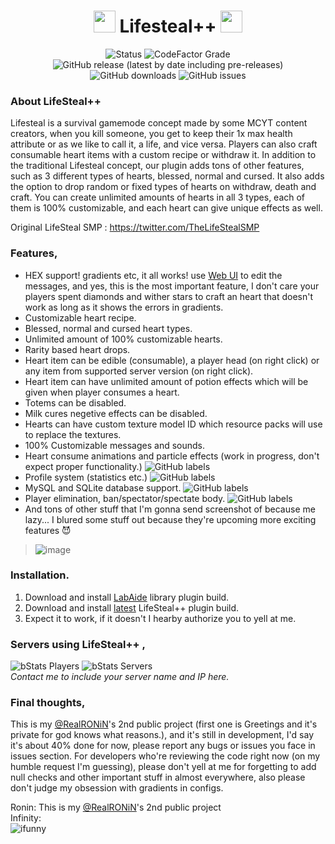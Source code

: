 <h1 align="center"><img height="35" src="https://cdnb.artstation.com/p/assets/images/images/016/235/721/original/christopher-haugen-heart-rotate4.gif"> Lifesteal++ <img height="35" src="https://cdnb.artstation.com/p/assets/images/images/016/235/721/original/christopher-haugen-heart-rotate4.gif"></h1>
<div align="center">

![Status](https://img.shields.io/badge/STATUS-BETA-3a0ca3?style=for-the-badge)
![CodeFactor Grade](https://img.shields.io/codefactor/grade/github/arcadelabs/LifeSteal?style=for-the-badge)
![GitHub release (latest by date including pre-releases)](https://img.shields.io/github/v/release/arcadelabs/LifeSteal?include_prereleases&style=for-the-badge) 
![GitHub downloads](https://img.shields.io/github/downloads/arcadelabs/LifeSteal/total?style=for-the-badge) 
![GitHub issues](https://img.shields.io/github/issues/arcadelabs/LifeSteal?style=for-the-badge)

</div>

### About LifeSteal++
Lifesteal is a survival gamemode concept made by some MCYT content creators, when you kill someone, you get to keep their 1x max health attribute or as we like to call it, a life, and vice versa. Players can also craft consumable heart items with a custom recipe or withdraw it. In addition to the traditional Lifesteal concept, our plugin adds tons of other features, such as 3 different types of hearts, blessed, normal and cursed. It also adds the option to drop random or fixed types of hearts on withdraw, death and craft. You can create unlimited amounts of hearts in all 3 types, each of them is 100% customizable, and each heart can give unique effects as well.

Original LifeSteal SMP : https://twitter.com/TheLifeStealSMP

### Features,
- HEX support! gradients etc, it all works! use [Web UI](https://webui.adventure.kyori.net) to edit the messages, and yes, this is the most important feature, I don't care your players spent diamonds and wither stars to craft an heart that doesn't work as long as it shows the errors in gradients.
- Customizable heart recipe.
- Blessed, normal and cursed heart types.
- Unlimited amount of 100% customizable hearts.
- Rarity based heart drops.
- Heart item can be edible (consumable), a player head (on right click) or any item from supported server version (on right click).
- Heart item can have unlimited amount of potion effects which will be given when player consumes a heart.
- Totems can be disabled.
- Milk cures negetive effects can be disabled.
- Hearts can have custom texture model ID which resource packs will use to replace the textures.
- 100% Customizable messages and sounds.
- Heart consume animations and particle effects (work in progress, don't expect proper functionality.) ![GitHub labels](https://img.shields.io/github/labels/arcadelabs/LifeSteal/WIP)
- Profile system (statistics etc.) ![GitHub labels](https://img.shields.io/github/labels/arcadelabs/LifeSteal/WIP)
- MySQL and SQLite database support. ![GitHub labels](https://img.shields.io/github/labels/arcadelabs/LifeSteal/WIP)
- Player elimination, ban/spectator/spectate body. ![GitHub labels](https://img.shields.io/github/labels/arcadelabs/LifeSteal/WIP)
- And tons of other stuff that I'm gonna send screenshot of because me lazy...
  I blured some stuff out because they're upcoming more exciting features 😈

> ![image](https://user-images.githubusercontent.com/69498033/177811484-f9ef5fbc-3881-4d1e-b988-dd414502fb0d.png)

### Installation.
1. Download and install [LabAide](https://github.com/arcadelabs/LabAide/releases) library plugin build.
2. Download and install [latest](https://github.com/arcadelabs/LifeSteal/releases/tag/latest) LifeSteal++ plugin build.
3. Expect it to work, if it doesn't I hearby authorize you to yell at me.

### Servers using LifeSteal++ ,

   ![bStats Players](https://img.shields.io/bstats/players/15272?style=for-the-badge)
   ![bStats Servers](https://img.shields.io/bstats/servers/15272?style=for-the-badge)
   <br>
   _Contact me to include your server name and IP here._


### Final thoughts,
This is my [@RealRONiN](https://github.com/RealRONiN)'s 2nd public project (first one is Greetings and it's private for god knows what reasons.), 
and it's still in development, I'd say it's about 40% done for now, please report any bugs or issues you face in issues section.
For developers who're reviewing the code right now (on my humble request I'm guessing), please don't yell at me for forgetting to add null checks and other important stuff in almost everywhere, also please don't judge my obsession with gradients in configs. 

Ronin: This is my [@RealRONiN](https://github.com/RealRONiN)'s 2nd public project  
Infinity:  
 ![ifunny](https://c.tenor.com/MGv-3XIyTGIAAAAC/carryminati-ajey-nagar.gif)


